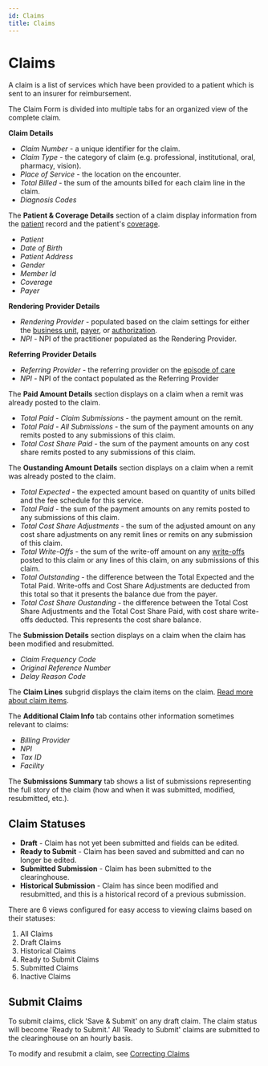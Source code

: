 ```yaml
---
id: Claims
title: Claims
---
```


# Claims

A claim is a list of services which have been provided to a patient which is sent to an insurer for reimbursement.

The Claim Form is divided into multiple tabs for an organized view of the complete claim.

**Claim Details** 
- *Claim Number* - a unique identifier for the claim.
- *Claim Type* - the category of claim (e.g. professional, institutional, oral, pharmacy, vision).
- *Place of Service* - the location on the encounter.
- *Total Billed* - the sum of the amounts billed for each claim line in the claim.
- *Diagnosis Codes*

The **Patient & Coverage Details** section of a claim display information from the [patient](../Patients/Overview.md) record and the patient's [coverage](../Patients/Coverages.md).
- *Patient*
- *Date of Birth*
- *Patient Address*
- *Gender*
- *Member Id*
- *Coverage*
- *Payer*

**Rendering Provider Details**
- *Rendering Provider* - populated based on the claim settings for either the [business unit](../AdminSetup/BusinessUnit.md/#claim-settings), [payer](../AdminSetup/Account.md/#claim-settings), or [authorization](../Patients/Authorization.md/#claim-settings). 
- *NPI* - NPI of the practitioner populated as the Rendering Provider.

**Referring Provider Details**
- *Referring Provider* - the referring provider on the [episode of care](../Patients/EpisodeOfCare.md)
- *NPI* - NPI of the contact populated as the Referring Provider

The **Paid Amount Details** section displays on a claim when a remit was already posted to the claim.
- *Total Paid - Claim Submissions* - the payment amount on the remit.
- *Total Paid - All Submissions* - the sum of the payment amounts on any remits posted to any submissions of this claim.
- *Total Cost Share Paid* - the sum of the payment amounts on any cost share remits posted to any submissions of this claim.

The **Oustanding Amount Details** section displays on a claim when a remit was already posted to the claim.
- *Total Expected* - the expected amount based on quantity of units billed and the fee schedule for this service.
- *Total Paid* - the sum of the payment amounts on any remits posted to any submissions of this claim.
- *Total Cost Share Adjustments* - the sum of the adjusted amount on any cost share adjustments on any remit lines or remits on any submission of this claim.
- *Total Write-Offs* - the sum of the write-off amount on any [write-offs](../RCM/RCMworkflow.md/#write-offs) posted to this claim or any lines of this claim, on any submissions of this claim.
- *Total Outstanding* - the difference between the Total Expected and the Total Paid. Write-offs and Cost Share Adjustments are deducted from this total so that it presents the balance due from the payer.
- *Total Cost Share Oustanding* - the difference between the Total Cost Share Adjustments and the Total Cost Share Paid, with cost share write-offs deducted. This represents the cost share balance.

The **Submission Details** section displays on a claim when the claim has been modified and resubmitted.
- *Claim Frequency Code*
- *Original Reference Number* 
- *Delay Reason Code*

The **Claim Lines** subgrid displays the claim items on the claim. [Read more about claim items](../Billing/ClaimItems.md).

The **Additional Claim Info** tab contains other information sometimes relevant to claims:
- *Billing Provider*
- *NPI*
- *Tax ID*
- *Facility*

The **Submissions Summary** tab shows a list of submissions representing the full story of the claim (how and when it was submitted, modified, resubmitted, etc.).


## Claim Statuses

- **Draft** - Claim has not yet been submitted and fields can be edited.
- **Ready to Submit** - Claim has been saved and submitted and can no longer be edited.
- **Submitted Submission** - Claim has been submitted to the clearinghouse.
- **Historical Submission** - Claim has since been modified and resubmitted, and this is a historical record of a previous submission.

There are 6 views configured for easy access to viewing claims based on their statuses:
1. All Claims
2. Draft Claims
3. Historical Claims
4. Ready to Submit Claims
5. Submitted Claims
6. Inactive Claims

## Submit Claims

To submit claims, click 'Save & Submit' on any draft claim. The claim status will become 'Ready to Submit.' All 'Ready to Submit' claims are submitted to the clearinghouse on an hourly basis.

To modify and resubmit a claim, see [Correcting Claims](../RCM/RCMworkflow.md/#correcting-claims)
